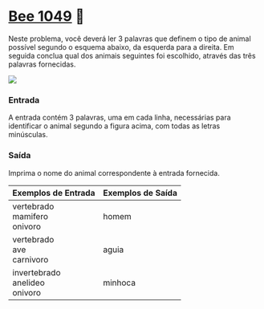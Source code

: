 # <a href="https://www.beecrowd.com.br/judge/pt/problems/view/1049"> Bee 1049</a> 🐝

Neste problema, você deverá ler 3 palavras que definem o tipo de animal possível segundo o esquema abaixo, da esquerda para a direita.  Em seguida conclua qual dos animais seguintes foi escolhido, através das três palavras fornecidas.

<img src='https://resources.beecrowd.com.br/gallery/images/problems/UOJ_1049_b.png'>

### Entrada
A entrada contém 3 palavras, uma em cada linha, necessárias para identificar o animal segundo a figura acima, com todas as letras minúsculas.

### Saída
Imprima o nome do animal correspondente à entrada fornecida.



| Exemplos de Entrada | Exemplos de Saída|
|---| ---|
|vertebrado<br>mamifero<br>onivoro| homem|
|vertebrado<br>ave<br>carnivoro| aguia|
|invertebrado<br>anelideo<br>onivoro| minhoca|


